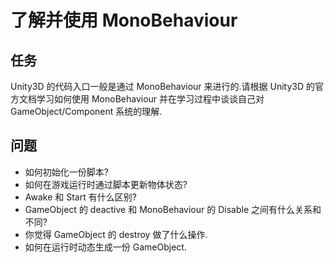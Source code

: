 # 了解并使用 MonoBehaviour

## 任务

Unity3D 的代码入口一般是通过 MonoBehaviour 来进行的.请根据 Unity3D 的官方文档学习如何使用 MonoBehaviour
并在学习过程中谈谈自己对 GameObject/Component 系统的理解.

## 问题

 - 如何初始化一份脚本?
 - 如何在游戏运行时通过脚本更新物体状态?
 - Awake 和 Start 有什么区别?
 - GameObject 的 deactive 和 MonoBehaviour 的 Disable 之间有什么关系和不同?
 - 你觉得 GameObject 的 destroy 做了什么操作.
 - 如何在运行时动态生成一份 GameObject.
